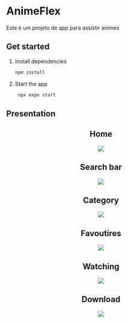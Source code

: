 # AnimeFlex

Este é um projeto de app para assistir animes

## Get started

1. Install dependencies

   ```bash
   npm install
   ```

2. Start the app

   ```bash
    npx expo start
   ```

## Presentation


<div align="center">
<h2>Home</h2>

<kbd><img src="https://github.com/user-attachments/assets/32bc1505-5a0c-4767-a8ca-c75ac370c296" ></kbd>

<h2>Search bar</h2>
<kbd><img src="https://github.com/user-attachments/assets/81897061-2e89-469b-bd80-39510b553f42"></kbd>

<h2>Category</h2>

<img src="https://github.com/user-attachments/assets/4c91c844-1d49-4631-8c5c-2993b7bbadb7">

<h2>Favoutires</h2>

<img src="https://github.com/user-attachments/assets/9e0cc900-88ab-4477-8bf4-e16491971858">

<h2>Watching</h2>

<img src="https://github.com/user-attachments/assets/8d509660-6a07-4c38-822a-9b2856514c2d">

<h2>Download</h2>

<img src="https://github.com/user-attachments/assets/12c081e5-cdef-4d3b-84bf-fdc6a61aa183">
</div>
